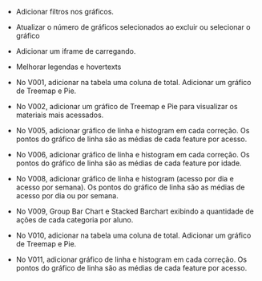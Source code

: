 - Adicionar filtros nos gráficos.
- Atualizar o número de gráficos selecionados ao excluir ou selecionar o gráfico
- Adicionar um iframe de carregando.
- Melhorar legendas e hovertexts

- No V001, adicionar na tabela uma coluna de total. Adicionar um gráfico de Treemap e Pie.
- No V002, adicionar um gráfico de Treemap e Pie para visualizar os materiais mais acessados.
- No V005, adicionar gráfico de linha e histogram em cada correção. Os pontos do gráfico de linha são as médias de cada feature por acesso.
- No V006, adicionar gráfico de linha e histogram em cada correção. Os pontos do gráfico de linha são as médias de cada feature por idade.
- No V008, adicionar gráfico de linha e histogram (acesso por dia e acesso por semana). Os pontos do gráfico de linha são as médias de acesso por dia ou por semana.
- No V009, Group Bar Chart e Stacked Barchart exibindo a quantidade de ações de cada categoria por aluno.
- No V010, adicionar na tabela uma coluna de total. Adicionar um gráfico de Treemap e Pie.
- No V011, adicionar gráfico de linha e histogram em cada correção. Os pontos do gráfico de linha são as médias de cada feature por acesso.